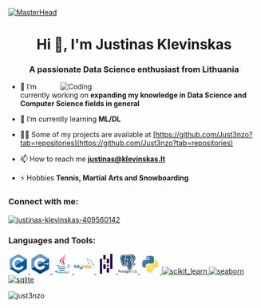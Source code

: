 [![MasterHead](https://www.epfl.ch/education/master/wp-content/uploads/2018/11/IC_DS_MA_X.jpg)](https://rishavchanda.io)
<h1 align="center">Hi 👋, I'm Justinas Klevinskas</h1>
<h3 align="center">A passionate Data Science enthusiast from Lithuania</h3>
<img align="right" alt="Coding" width="400" src="https://miro.medium.com/v2/resize:fit:1400/1*Owa2rsDG6Rwv1IM_RdsL3A.gif">

- 🔭 I’m currently working on **expanding my knowledge in Data Science and Computer Science fields in general**

- 🌱 I’m currently learning **ML/DL**

- 👨‍💻 Some of my projects are available at [https://github.com/Just3nzo?tab=repositories](https://github.com/Just3nzo?tab=repositories)

- 📫 How to reach me **justinas@klevinskas.lt**

- ⚡ Hobbies **Tennis, Martial Arts and Snowboarding**

<h3 align="left">Connect with me:</h3>
<p align="left">
<a href="https://linkedin.com/in/justinas-klevinskas-409560142" target="blank"><img align="center" src="https://raw.githubusercontent.com/rahuldkjain/github-profile-readme-generator/master/src/images/icons/Social/linked-in-alt.svg" alt="justinas-klevinskas-409560142" height="30" width="40" /></a>
</p>

<h3 align="left">Languages and Tools:</h3>
<p align="left"> <a href="https://www.cprogramming.com/" target="_blank" rel="noreferrer"> <img src="https://raw.githubusercontent.com/devicons/devicon/master/icons/c/c-original.svg" alt="c" width="40" height="40"/> </a> <a href="https://www.w3schools.com/cpp/" target="_blank" rel="noreferrer"> <img src="https://raw.githubusercontent.com/devicons/devicon/master/icons/cplusplus/cplusplus-original.svg" alt="cplusplus" width="40" height="40"/> </a> <a href="https://www.java.com" target="_blank" rel="noreferrer"> <img src="https://raw.githubusercontent.com/devicons/devicon/master/icons/java/java-original.svg" alt="java" width="40" height="40"/> </a> <a href="https://www.mysql.com/" target="_blank" rel="noreferrer"> <img src="https://raw.githubusercontent.com/devicons/devicon/master/icons/mysql/mysql-original-wordmark.svg" alt="mysql" width="40" height="40"/> </a> <a href="https://pandas.pydata.org/" target="_blank" rel="noreferrer"> <img src="https://raw.githubusercontent.com/devicons/devicon/2ae2a900d2f041da66e950e4d48052658d850630/icons/pandas/pandas-original.svg" alt="pandas" width="40" height="40"/> </a> <a href="https://www.postgresql.org" target="_blank" rel="noreferrer"> <img src="https://raw.githubusercontent.com/devicons/devicon/master/icons/postgresql/postgresql-original-wordmark.svg" alt="postgresql" width="40" height="40"/> </a> <a href="https://www.python.org" target="_blank" rel="noreferrer"> <img src="https://raw.githubusercontent.com/devicons/devicon/master/icons/python/python-original.svg" alt="python" width="40" height="40"/> </a> <a href="https://scikit-learn.org/" target="_blank" rel="noreferrer"> <img src="https://upload.wikimedia.org/wikipedia/commons/0/05/Scikit_learn_logo_small.svg" alt="scikit_learn" width="40" height="40"/> </a> <a href="https://seaborn.pydata.org/" target="_blank" rel="noreferrer"> <img src="https://seaborn.pydata.org/_images/logo-mark-lightbg.svg" alt="seaborn" width="40" height="40"/> </a> <a href="https://www.sqlite.org/" target="_blank" rel="noreferrer"> <img src="https://www.vectorlogo.zone/logos/sqlite/sqlite-icon.svg" alt="sqlite" width="40" height="40"/> </a> </p>

<p><img align="center" src="https://github-readme-stats.vercel.app/api/top-langs?username=just3nzo&show_icons=true&locale=en&layout=compact" alt="just3nzo" /></p>
